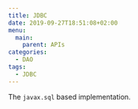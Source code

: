 ```yaml
---
title: JDBC
date: 2019-09-27T18:51:08+02:00
menu:
  main:
    parent: APIs
categories:
  - DAO
tags:
  - JDBC
---
```


The `javax.sql` based implementation.
